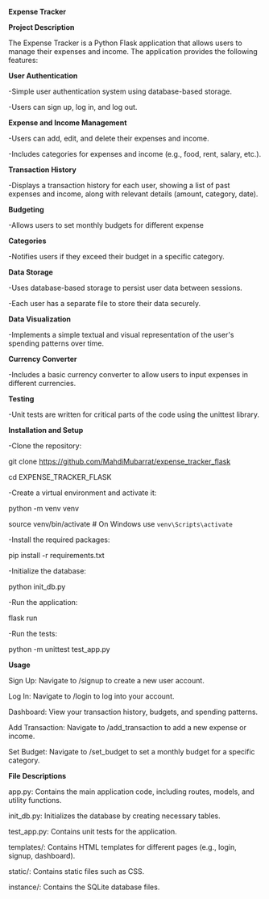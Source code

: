 **Expense Tracker**

**Project Description**

The Expense Tracker is a Python Flask application that allows users to manage their expenses and income. The application provides the following features:

**User Authentication**

-Simple user authentication system using database-based storage.

-Users can sign up, log in, and log out.

**Expense and Income Management**

-Users can add, edit, and delete their expenses and income.

-Includes categories for expenses and income (e.g., food, rent, salary, etc.).

**Transaction History**

-Displays a transaction history for each user, showing a list of past expenses and income, along with relevant details (amount, category, date).

**Budgeting**

-Allows users to set monthly budgets for different expense

**Categories**

-Notifies users if they exceed their budget in a specific category.

**Data Storage**

-Uses database-based storage to persist user data between sessions.

-Each user has a separate file to store their data securely.

**Data Visualization**

-Implements a simple textual and visual representation of the user's spending patterns over time.

**Currency Converter**

-Includes a basic currency converter to allow users to input expenses in different currencies.

**Testing**

-Unit tests are written for critical parts of the code using the unittest library.


**Installation and Setup**

-Clone the repository:

git clone https://github.com/MahdiMubarrat/expense_tracker_flask

cd EXPENSE_TRACKER_FLASK

-Create a virtual environment and activate it:

python -m venv venv

source venv/bin/activate  # On Windows use `venv\Scripts\activate`

-Install the required packages:

pip install -r requirements.txt

-Initialize the database:

python init_db.py

-Run the application:

flask run

-Run the tests:

python -m unittest test_app.py

**Usage**

Sign Up:
Navigate to /signup to create a new user account.

Log In:
Navigate to /login to log into your account.

Dashboard:
View your transaction history, budgets, and spending patterns.

Add Transaction:
Navigate to /add_transaction to add a new expense or income.

Set Budget:
Navigate to /set_budget to set a monthly budget for a specific category.

**File Descriptions**

app.py: Contains the main application code, including routes, models, and utility functions.

init_db.py: Initializes the database by creating necessary tables.

test_app.py: Contains unit tests for the application.

templates/: Contains HTML templates for different pages (e.g., login, signup, dashboard).

static/: Contains static files such as CSS.

instance/: Contains the SQLite database files.
